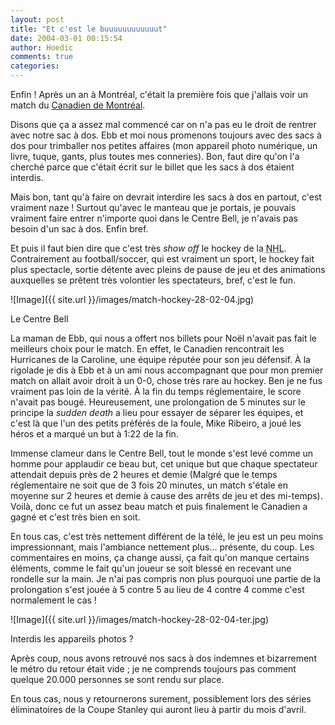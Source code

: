 ```yaml
---
layout: post
title: "Et c'est le buuuuuuuuuuuut"
date: 2004-03-01 00:15:54
author: Hoedic
comments: true
categories: 
---
```



Enfin ! Après un an à Montréal, c'était la première fois que j'allais voir un match du [Canadien de Montréal](http://canadiens.com/).

Disons que ça a assez mal commencé car on n'a pas eu le droit de rentrer avec notre sac à dos. Ebb et moi nous promenons toujours avec des sacs à dos pour trimballer nos petites affaires (mon appareil photo numérique, un livre, tuque, gants, plus toutes mes conneries). Bon, faut dire qu'on l'a cherché parce que c'était écrit sur le billet que les sacs à dos étaient interdis.

Mais bon, tant qu'à faire on devrait interdire les sacs à dos en partout, c'est vraiment naze ! Surtout qu'avec le manteau que je portais, je pouvais vraiment faire entrer n'importe quoi dans le Centre Bell, je n'avais pas besoin d'un sac à dos. Enfin bref.

Et puis il faut bien dire que c'est très *show off* le hockey de la <acronym title="National Hockey Ligue">NHL</acronym>. Contrairement au football/soccer, qui est vraiment un sport, le hockey fait plus spectacle, sortie détente avec pleins de pause de jeu et des animations auxquelles se prêtent très volontier les spectateurs, bref, c'est le fun.

![Image]({{ site.url }}/images/match-hockey-28-02-04.jpg)
<div class="photoattrib">Le Centre Bell</div>



La maman de Ebb, qui nous a offert nos billets pour Noël n'avait pas fait le meilleurs choix pour le match. En effet, le Canadien rencontrait les Hurricanes de la Caroline, une équipe réputée pour son jeu défensif. À la rigolade je dis à Ebb et à un ami nous accompagnant que pour mon premier match on allait avoir droit à un 0-0, chose très rare au hockey. Ben je ne fus vraiment pas loin de la vérité. À la fin du temps réglementaire, le score n'avait pas bougé. Heureusement, une prolongation de 5 minutes sur le principe la *sudden death* a lieu pour essayer de séparer les équipes, et c'est là que l'un des petits préférés de la foule, Mike Ribeiro, a joué les héros et a marqué un but à 1:22 de la fin.

Immense clameur dans le Centre Bell, tout le monde s'est levé comme un homme pour applaudir ce beau but, cet unique but que chaque spectateur attendait depuis près de 2 heures et demie (Malgré que le temps réglementaire ne soit que de 3 fois 20 minutes, un match s'étale en moyenne sur 2 heures et demie à cause des arrêts de jeu et des mi-temps). Voilà, donc ce fut un assez beau match et puis finalement le Canadien a gagné et c'est très bien en soit.

En tous cas, c'est très nettement différent de la télé, le jeu est un peu moins impressionnant, mais l'ambiance nettement plus... présente, du coup. Les commentaires en moins, ça change aussi, ça fait qu'on manque certains éléments, comme le fait qu'un joueur se soit blessé en recevant une rondelle sur la main. Je n'ai pas compris non plus pourquoi une partie de la prolongation s'est jouée à 5 contre 5 au lieu de 4 contre 4 comme c'est normalement le cas !

![Image]({{ site.url }}/images/match-hockey-28-02-04-ter.jpg)
<div class="photoattrib">Interdis les appareils photos ?</div>



Après coup, nous avons retrouvé nos sacs à dos indemnes et bizarrement le métro du retour était vide ; je ne comprends toujours pas comment quelque 20.000 personnes se sont rendu sur place.

En tous cas, nous y retournerons surement, possiblement lors des séries éliminatoires de la Coupe Stanley qui auront lieu à partir du mois d'avril.